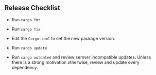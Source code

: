 Release Checklist
-----------------

* Run `cargo fmt`

* Run `cargo fix`

* Edit the `Cargo.toml` to set the new package version.

* Run `cargo update`

* Run `cargo outdated` and review semver incompatible updates. Unless there is a strong motivation otherwise, review and update every dependency.
